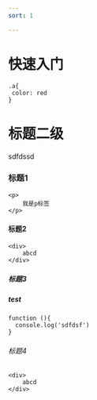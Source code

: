 ```yaml
---
sort: 1 

---
```

# 快速入门
```
.a{
 color: red
}
```
# 标题二级
sdfdssd
### 标题1
```
<p>
	我是p标签
</p>
```
#### 标题2
```
<div>
	abcd
</div>
```
##### 标题3
##### test
```
function (){
  console.log('sdfdsf')
}
```
###### 标题4
```
<div>
	abcd
</div>
```
